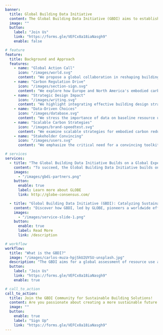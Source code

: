 ```yaml
---
banner:
  title: Global Building Data Initiative
  content: The Global Building Data Initiative (GBDI) aims to establish a global data initiative to inform action for reducing resource use and upfront embodied carbon of new buildings.
  image: ""
  button:
    label: "Join Us"
    link: "https://forms.gle/VEFCx8a18iaNasgh9"
    enable: false

# feature
feature:
  title: Background and Approach
  features:
    - name: "Global Action Call"
      icon: "/images/world.svg"
      content: "We propose a global collaboration in reshaping building design, particularly in the booming construction sectors of the Global South, where embodied carbon considerations are currently lacking."
    - name: "Carbon Regulation Drive"
      icon: "/images/section-sign.svg"
      content: "We explore how Europe and North America's embodied carbon regulations can set benchmarks and drive transformative changes in the construction industry."
    - name: "Strategic Design Impact"
      icon: "/images/writing.svg"
      content: "We highlight integrating effective building design strategies into projects to significantly cut resource use and embodied carbon, especially in new buildings."
    - name: "Data-Driven Choices"
      icon: "/images/database.svg"
      content: "We stress the importance of data on baseline resource use and carbon emissions for informed decision-making, supporting effective decarbonization and meaningful targets."
    - name: "Scalable Carbon Strategies"
      icon: "/images/brand-speedtest.svg"
      content: "We examine scalable strategies for embodied carbon reduction, exploring their potential to impact the construction industry's overall carbon footprint."
    - name: "Stakeholder Convincing"
      icon: "/images/users.svg"
      content: "We emphasize the critical need for a convincing toolkit providing decision-makers with essential data, knowledge, and examples to swiftly gain stakeholder support and drive ambitious decarbonization efforts."

# services
services:
  - title: "The Global Building Data Initiative Builds on a Global Expert Community"
    content: "To succeed, the Global Building Data Initiative builds on a global expert community concerned with whole life embodied carbon assessment to support industry and policy makers. The initiative will expand existing collaborations with representatives from key initiatives such as the Carbon Leadership Forum (CLF) (USA), SE2050 (USA), ECHO (USA), IStructE (UK), BECD (UK), WBCSD (Global), GABC (Global), EDGE World Bank Group (Global). Furthermore, we ensure continued high quality of our work through involvement of leading academic institutions and experts from, for example, ETHZ (CH), EPFL (CH), KU Leuven (BE), University of Strathclyde (UK), University of Washington (USA), DTU (DK)."
    images:
      - "/images/gbdi-partners.png"
    button:
      enable: true
      label: Learn more about GLOBE
      link: http://globe-consensus.com/

  - title: "Global Building Data Initiative (GBDI): Catalyzing Sustainable Futures"
    content: "Discover how GBDI, led by GLOBE, pioneers a worldwide effort, leveraging a vast network of 5000+ experts across 150+ nations, to establish a common data protocol for benchmarking and reducing resource use and embodied carbon in new buildings, fostering global collaboration for a sustainable built environment."
    images:
      - "/images/service-slide-1.png"
    button:
      enable: true
      label: Read More
      link: /description

# workflow
workflow:
  title: "What is the GBDI?"
  image: "/images/carlos-muza-hpjSkU2UYSU-unsplash.jpg"
  description: "The GBDI aims for a global assessment of resource use and embodied carbon of new buildings. It will develop a coordinated, open, and scalable data protocol and the technical infrastructure required for global data collection and analysis."
  button:
    label: "Join Us"
    link: "https://forms.gle/VEFCx8a18iaNasgh9"
    enable: true

# call_to_action
call_to_action:
  title: Join the GBDI Community for Sustainable Building Solutions!
  content: Are you passionate about creating a more sustainable future for our planet through innovative building practices? Stay informed and be part of the change! Join the Global Building Data Initiative (GBDI) community by subscribing to our newsletter.
  image: ""
  button:
    enable: true
    label: "Sign Up"
    link: "https://forms.gle/VEFCx8a18iaNasgh9"
---
```

